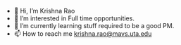 - 👋 Hi, I’m Krishna Rao
- 👀 I’m interested in Full time opportunities.
- 🌱 I’m currently learning stuff required to be a good PM.
- 📫 How to reach me krishna.rao@mavs.uta.edu

